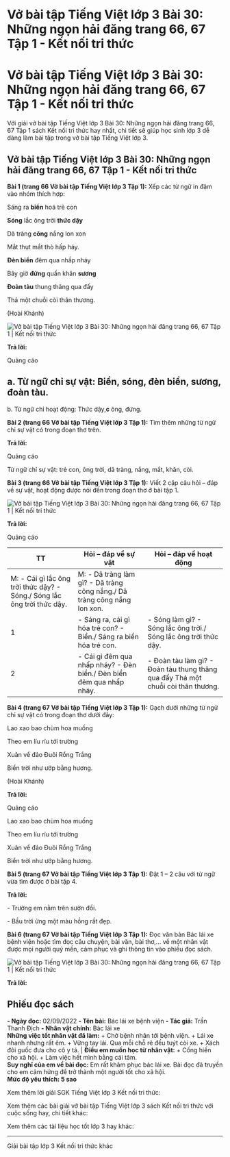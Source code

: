 # Vở bài tập Tiếng Việt lớp 3 Bài 30: Những ngọn hải đăng trang 66, 67 Tập 1 - Kết nối tri thức

# Vở bài tập Tiếng Việt lớp 3 Bài 30: Những ngọn hải đăng trang 66, 67 Tập 1 - Kết nối tri thức

Với giải vở bài tập Tiếng Việt lớp 3 Bài 30: Những ngọn hải đăng trang 66, 67 Tập 1 sách Kết nối tri thức hay nhất, chi tiết sẽ giúp học sinh lớp 3 dễ dàng làm bài tập trong vở bài tập Tiếng Việt lớp 3.

## Vở bài tập Tiếng Việt lớp 3 Bài 30: Những ngọn hải đăng trang 66, 67 Tập 1 - Kết nối tri thức

**Bài 1 (trang 66 Vở bài tập Tiếng Việt lớp 3 Tập 1):** Xếp các từ ngữ in đậm vào nhóm thích hợp:

Sáng ra **biển** hoá trẻ con

**Sóng** lắc ông trời **thức dậy**

Dã tràng **cõng** nắng lon xon

Mắt thụt mắt thò hấp háy.

**Đèn biển** đêm qua nhấp nháy

Bây giờ **đứng** quấn khăn **sương**

**Đoàn tàu** thung thăng qua đấy

Thả một chuỗi còi thân thương.

(Hoài Khánh)

![Vở bài tập Tiếng Việt lớp 3 Bài 30: Những ngọn hải đăng trang 66, 67 Tập 1 | Kết nối tri thức](https://vietjack.com/vbt-tieng-viet-3-kn/images/bai-30-nhung-ngon-hai-dang-142548.PNG)

**Trả lời:**

Quảng cáo

a. Từ ngữ chỉ sự vật: Biển, sóng, đèn biển, sương, đoàn tàu.  
---  
b. Từ ngữ chỉ hoạt động: Thức dậy,**c** õng, đứng.  
  
**Bài 2 (trang 66 Vở bài tập Tiếng Việt lớp 3 Tập 1):** Tìm thêm những từ ngữ chỉ sự vật có trong đoạn thơ trên.

**Trả lời:**

Quảng cáo

Từ ngữ chỉ sự vật: trẻ con, ông trời, dã tràng, nắng, mắt, khăn, còi.

**Bài 3 (trang 66 Vở bài tập Tiếng Việt lớp 3 Tập 1):** Viết 2 cặp câu hỏi – đáp về sự vật, hoạt động được nói đến trong đoạn thơ ở bài tập 1.

![Vở bài tập Tiếng Việt lớp 3 Bài 30: Những ngọn hải đăng trang 66, 67 Tập 1 | Kết nối tri thức](https://vietjack.com/vbt-tieng-viet-3-kn/images/bai-30-nhung-ngon-hai-dang-142549.PNG)

**Trả lời:**

Quảng cáo

**TT** | **Hỏi – đáp về sự vật** | **Hỏi – đáp về hoạt động**  
---|---|---  
|  M: - Cái gì lắc ông trời thức dậy? \- Sóng./ Sóng lắc ông trời thức dậy. |  M: - Dã tràng làm gì? \- Dã tràng cõng nắng./ Dã tràng cõng nắng lon xon.  
1 |  \- Sáng ra, cái gì hóa trẻ con? \- Biển./ Sáng ra biển hóa trẻ con. |  \- Sóng làm gì? \- Sóng lắc ông trời./ Sóng lắc ông trời thức dậy.  
2 |  \- Cái gì đêm qua nhấp nháy? \- Đèn biển./ Đèn biển đêm qua nhấp nháy. |  \- Đoàn tàu làm gì? \- Đoàn tàu thung thăng qua đấy Thả một chuỗi còi thân thương.  
  
**Bài 4 (trang 67 Vở bài tập Tiếng Việt lớp 3 Tập 1):** Gạch dưới những từ ngữ chỉ sự vật có trong đoạn thơ dưới đây:

Lao xao bao chùm hoa muống

Theo em líu ríu tới trường

Xuân về đảo Đuôi Rồng Trắng

Biển trời như ướp bằng hương.

(Hoài Khánh)

**Trả lời:**

Quảng cáo

Lao xao bao chùm hoa muống

Theo em líu ríu tới trường

Xuân về đảo Đuôi Rồng Trắng

Biển trời như ướp bằng hương.

**Bài 5 (trang 67 Vở bài tập Tiếng Việt lớp 3 Tập 1):** Đặt 1 – 2 câu với từ ngữ vừa tìm được ở bài tập 4.

**Trả lời:**

\- Trường em nằm trên sườn đồi.

\- Bầu trời ửng một màu hồng rất đẹp.

**Bài 6 (trang 67 Vở bài tập Tiếng Việt lớp 3 Tập 1):** Đọc văn bản Bác lái xe bệnh viện hoặc tìm đọc câu chuyện, bài văn, bài thơ,... về một nhân vật được mọi người quý mến, cảm phục và ghi thông tin vào phiếu đọc sách.

![Vở bài tập Tiếng Việt lớp 3 Bài 30: Những ngọn hải đăng trang 66, 67 Tập 1 | Kết nối tri thức](https://vietjack.com/vbt-tieng-viet-3-kn/images/bai-30-nhung-ngon-hai-dang-142550.PNG)

**Trả lời:**

**Phiếu đọc sách**  
---  
**\- Ngày đọc:** 02/09/2022 **\- Tên bài:** Bác lái xe bệnh viện **\- Tác giả:** Trần Thanh Địch **\- Nhân vật chính:** Bác lái xe  
**Những việc tốt nhân vật đã làm:** \+ Chở bệnh nhân tới bệnh viện. \+ Lái xe nhanh nhưng rất êm. \+ Vững tay lái. Qua mỗi chỗ rẽ đều tuýt còi xe. \+ Xách đôi guốc đưa cho cô y tá. |  **Điều em muốn học từ nhân vật:** \+ Cống hiến cho xã hội. \+ Làm việc hết mình bằng cái tâm.  
**Suy nghĩ của em về bài đọc:** Em rất khâm phục bác lái xe. Bài đọc đã truyền cho em cảm hứng để trở thành một người tốt cho xã hội.  
**Mức độ yêu thích: 5 sao**  
  
Xem thêm lời giải SGK Tiếng Việt lớp 3 Kết nối tri thức:

Xem thêm các bài giải vở bài tập Tiếng Việt lớp 3 sách Kết nối tri thức với cuộc sống hay, chi tiết khác:

Xem thêm các tài liệu học tốt lớp 3 hay khác:

* * *

Giải bài tập lớp 3 Kết nối tri thức khác
